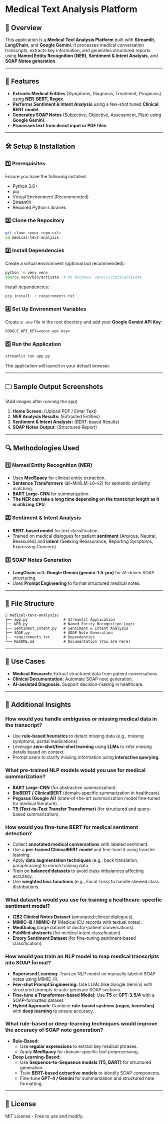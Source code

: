 # Medical Text Analysis Platform

## 📌 Overview
This application is a **Medical Text Analysis Platform** built with **Streamlit**, **LangChain**, and **Google Gemini**. It processes medical conversation transcripts, extracts key information, and generates structured reports using **Named Entity Recognition (NER)**, **Sentiment & Intent Analysis**, and **SOAP Notes generation**.

---

## 🚀 Features
- **Extracts Medical Entities** (Symptoms, Diagnosis, Treatment, Prognosis) using **NER-BERT, Regex**.
- **Performs Sentiment & Intent Analysis** using a few-shot tuned **Clinical BERT model**.
- **Generates SOAP Notes** (Subjective, Objective, Assessment, Plan) using **Google Gemini**.
- **Processes text from direct input or PDF files**.

---

## 🛠️ Setup & Installation

### 1️⃣ Prerequisites
Ensure you have the following installed:
- Python 3.8+
- pip
- Virtual Environment (Recommended)
- Streamlit
- Required Python Libraries

### 2️⃣ Clone the Repository
```bash
git clone <your-repo-url>
cd medical-text-analysis
```

### 3️⃣ Install Dependencies
Create a virtual environment (optional but recommended):
```bash
python -m venv venv
source venv/bin/activate  # On Windows: venv\Scripts\activate
```

Install dependencies:
```bash
pip install -r requirements.txt
```

### 4️⃣ Set Up Environment Variables
Create a `.env` file in the root directory and add your **Google Gemini API Key**:
```env
GOOGLE_API_KEY=<your-api-key>
```

### 5️⃣ Run the Application
```bash
streamlit run app.py
```

The application will launch in your default browser.

---

## 🗀️ Sample Output Screenshots
(Add images after running the app)

1. **Home Screen:** (Upload PDF / Enter Text)
2. **NER Analysis Results:** (Extracted Entities)
3. **Sentiment & Intent Analysis:** (BERT-based Results)
4. **SOAP Notes Output:** (Structured Report)

---

## 🔍 Methodologies Used

### 1️⃣ Named Entity Recognition (NER)
- Uses **MedSpacy** for clinical entity extraction.
- **Sentence Transformers** (all-MiniLM-L6-v2) for semantic similarity matching.
- **BART Large-CNN** for summarization.
- **The NER can take a long time depending on the transcript length as it is utilizing CPU**.

### 2️⃣ Sentiment & Intent Analysis
- **BERT-based model** for text classification.
- Trained on medical dialogues for patient **sentiment** (Anxious, Neutral, Reassured) and **intent** (Seeking Reassurance, Reporting Symptoms, Expressing Concern).

### 3️⃣ SOAP Notes Generation
- **LangChain** with **Google Gemini (gemini-1.5-pro)** for AI-driven SOAP structuring.
- Uses **Prompt Engineering** to format structured medical notes.

---

## 📝 File Structure
```
📂 medical-text-analysis/
├── app.py                # Streamlit Application
├── NER.py                # Named Entity Recognition Logic
├── Sentiment_Intent.py   # Sentiment & Intent Analysis
├── SOAP.py               # SOAP Note Generation
├── requirements.txt      # Dependencies
└── README.md             # Documentation (You are here)
```

---

## 🏥 Use Cases
- **Medical Research:** Extract structured data from patient conversations.
- **Clinical Documentation:** Automate SOAP note generation.
- **AI-assisted Diagnosis:** Support decision-making in healthcare.

---

## 📄 Additional Insights

### **How would you handle ambiguous or missing medical data in the transcript?**
- Use **rule-based heuristics** to detect missing data (e.g., missing symptoms, partial medications).
- Leverage **zero-shot/few-shot learning** using **LLMs** to infer missing details based on context.
- Prompt users to clarify missing information using **interactive querying**.

### **What pre-trained NLP models would you use for medical summarization?**
- **BART Large-CNN** (for abstractive summarization).
- **BioBERT / ClinicalBERT** (domain-specific summarization in healthcare).
- **Pegasus (Google AI)** (state-of-the-art summarization model fine-tuned for medical literature).
- **T5 (Text-to-Text Transfer Transformer)** (for structured and query-based summarization).

### **How would you fine-tune BERT for medical sentiment detection?**
- Collect **annotated medical conversations** with labeled sentiment.
- Use a **pre-trained ClinicalBERT model** and fine-tune it using transfer learning.
- Apply **data augmentation techniques** (e.g., back translation, paraphrasing) to enrich training data.
- Train on **balanced datasets** to avoid class imbalances affecting accuracy.
- Use **weighted loss functions** (e.g., Focal Loss) to handle skewed class distributions.

### **What datasets would you use for training a healthcare-specific sentiment model?**
- **I2B2 Clinical Notes Dataset** (annotated clinical dialogues).
- **MIMIC-III / MIMIC-IV** (Medical ICU records with textual notes).
- **MedDialog** (large dataset of doctor-patient conversations).
- **PubMed abstracts** (for medical intent classification).
- **Emory Sentiment Dataset** (for fine-tuning sentiment-based classification).

### **How would you train an NLP model to map medical transcripts into SOAP format?**
- **Supervised Learning:** Train an NLP model on manually labeled SOAP notes using MIMIC-III.
- **Few-shot Prompt Engineering:** Use LLMs (like Google Gemini) with structured prompts to auto-generate SOAP sections.
- **Fine-tune a Transformer-based Model:** Use **T5** or **GPT-3.5/4** with a SOAP-formatted dataset.
- **Hybrid Approach:** Combine **rule-based systems (regex, heuristics)** with **deep learning** to ensure accuracy.

### **What rule-based or deep-learning techniques would improve the accuracy of SOAP note generation?**
- **Rule-Based:**
  - Use **regular expressions** to extract key medical phrases.
  - Apply **MedSpacy** for domain-specific text preprocessing.
- **Deep Learning-Based:**
  - Use **Sequence-to-Sequence models (T5, BART)** for structured generation.
  - Train **BERT-based extractive models** to identify SOAP components.
  - Fine-tune **GPT-4 / Gemini** for summarization and structured note formatting.

---

## 📝 License
MIT License - Free to use and modify.


